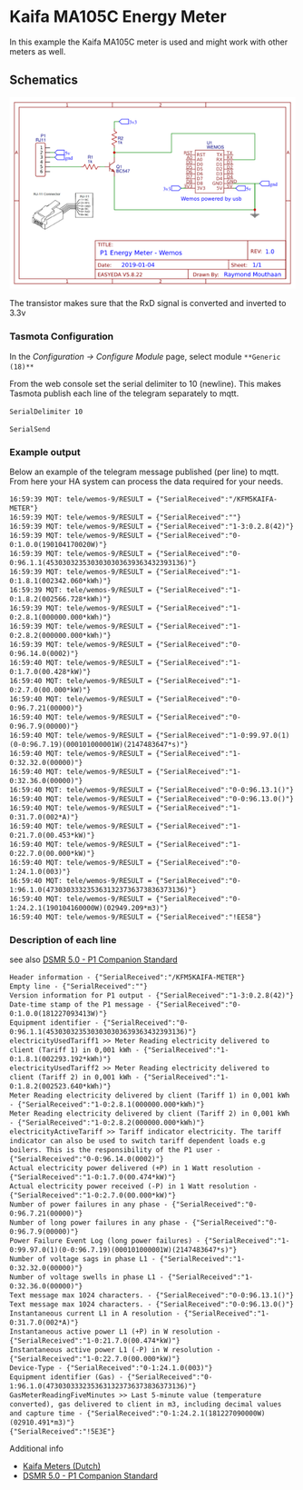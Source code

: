 # Kaifa MA105C Energy Meter
In this example the Kaifa MA105C meter is used and might work with other meters as well.

## Schematics
<img src="https://github.com/arendst/arendst.github.io/blob/master/media/wemos/wemos_kaifa_energy_meter_scematic.png" width="600">

The transistor makes sure that the RxD signal is converted and inverted to 3.3v 

### Tasmota Configuration

In the _Configuration -> Configure Module_ page, select module `**Generic (18)**`

From the web console set the serial delimiter to 10 (newline). This makes Tasmota publish each line of the telegram separately to mqtt. 

```SerialDelimiter 10```

```SerialSend```

### Example output
Below an example of the telegram message published (per line) to mqtt. From here your HA system can process the data required for your needs.

```
16:59:39 MQT: tele/wemos-9/RESULT = {"SerialReceived":"/KFM5KAIFA-METER"}
16:59:39 MQT: tele/wemos-9/RESULT = {"SerialReceived":""}
16:59:39 MQT: tele/wemos-9/RESULT = {"SerialReceived":"1-3:0.2.8(42)"}
16:59:39 MQT: tele/wemos-9/RESULT = {"SerialReceived":"0-0:1.0.0(190104170020W)"}
16:59:39 MQT: tele/wemos-9/RESULT = {"SerialReceived":"0-0:96.1.1(4530303235303030303639363432393136)"}
16:59:39 MQT: tele/wemos-9/RESULT = {"SerialReceived":"1-0:1.8.1(002342.060*kWh)"}
16:59:39 MQT: tele/wemos-9/RESULT = {"SerialReceived":"1-0:1.8.2(002566.728*kWh)"}
16:59:39 MQT: tele/wemos-9/RESULT = {"SerialReceived":"1-0:2.8.1(000000.000*kWh)"}
16:59:39 MQT: tele/wemos-9/RESULT = {"SerialReceived":"1-0:2.8.2(000000.000*kWh)"}
16:59:39 MQT: tele/wemos-9/RESULT = {"SerialReceived":"0-0:96.14.0(0002)"}
16:59:40 MQT: tele/wemos-9/RESULT = {"SerialReceived":"1-0:1.7.0(00.428*kW)"}
16:59:40 MQT: tele/wemos-9/RESULT = {"SerialReceived":"1-0:2.7.0(00.000*kW)"}
16:59:40 MQT: tele/wemos-9/RESULT = {"SerialReceived":"0-0:96.7.21(00000)"}
16:59:40 MQT: tele/wemos-9/RESULT = {"SerialReceived":"0-0:96.7.9(00000)"}
16:59:40 MQT: tele/wemos-9/RESULT = {"SerialReceived":"1-0:99.97.0(1)(0-0:96.7.19)(000101000001W)(2147483647*s)"}
16:59:40 MQT: tele/wemos-9/RESULT = {"SerialReceived":"1-0:32.32.0(00000)"}
16:59:40 MQT: tele/wemos-9/RESULT = {"SerialReceived":"1-0:32.36.0(00000)"}
16:59:40 MQT: tele/wemos-9/RESULT = {"SerialReceived":"0-0:96.13.1()"}
16:59:40 MQT: tele/wemos-9/RESULT = {"SerialReceived":"0-0:96.13.0()"}
16:59:40 MQT: tele/wemos-9/RESULT = {"SerialReceived":"1-0:31.7.0(002*A)"}
16:59:40 MQT: tele/wemos-9/RESULT = {"SerialReceived":"1-0:21.7.0(00.453*kW)"}
16:59:40 MQT: tele/wemos-9/RESULT = {"SerialReceived":"1-0:22.7.0(00.000*kW)"}
16:59:40 MQT: tele/wemos-9/RESULT = {"SerialReceived":"0-1:24.1.0(003)"}
16:59:40 MQT: tele/wemos-9/RESULT = {"SerialReceived":"0-1:96.1.0(4730303332353631323736373836373136)"}
16:59:40 MQT: tele/wemos-9/RESULT = {"SerialReceived":"0-1:24.2.1(190104160000W)(02949.209*m3)"}
16:59:40 MQT: tele/wemos-9/RESULT = {"SerialReceived":"!EE58"}
```

### Description of each line 
see also [DSMR 5.0 - P1 Companion Standard](https://www.netbeheernederland.nl/_upload/Files/Slimme_meter_15_a727fce1f1.pdf)

```
Header information - {"SerialReceived":"/KFM5KAIFA-METER"}
Empty line - {"SerialReceived":""}
Version information for P1 output - {"SerialReceived":"1-3:0.2.8(42)"}
Date-time stamp of the P1 message - {"SerialReceived":"0-0:1.0.0(181227093413W)"}
Equipment identifier - {"SerialReceived":"0-0:96.1.1(4530303235303030303639363432393136)"}
electricityUsedTariff1 >> Meter Reading electricity delivered to client (Tariff 1) in 0,001 kWh - {"SerialReceived":"1-0:1.8.1(002293.192*kWh)"}
electricityUsedTariff2 >> Meter Reading electricity delivered to client (Tariff 2) in 0,001 kWh - {"SerialReceived":"1-0:1.8.2(002523.640*kWh)"}
Meter Reading electricity delivered by client (Tariff 1) in 0,001 kWh - {"SerialReceived":"1-0:2.8.1(000000.000*kWh)"}
Meter Reading electricity delivered by client (Tariff 2) in 0,001 kWh - {"SerialReceived":"1-0:2.8.2(000000.000*kWh)"}
electricityActiveTariff >> Tariff indicator electricity. The tariff indicator can also be used to switch tariff dependent loads e.g boilers. This is the responsibility of the P1 user - {"SerialReceived":"0-0:96.14.0(0002)"}
Actual electricity power delivered (+P) in 1 Watt resolution - {"SerialReceived":"1-0:1.7.0(00.474*kW)"}
Actual electricity power received (-P) in 1 Watt resolution - {"SerialReceived":"1-0:2.7.0(00.000*kW)"}
Number of power failures in any phase - {"SerialReceived":"0-0:96.7.21(00000)"}
Number of long power failures in any phase - {"SerialReceived":"0-0:96.7.9(00000)"}
Power Failure Event Log (long power failures) - {"SerialReceived":"1-0:99.97.0(1)(0-0:96.7.19)(000101000001W)(2147483647*s)"}
Number of voltage sags in phase L1 - {"SerialReceived":"1-0:32.32.0(00000)"}
Number of voltage swells in phase L1 - {"SerialReceived":"1-0:32.36.0(00000)"}
Text message max 1024 characters. - {"SerialReceived":"0-0:96.13.1()"}
Text message max 1024 characters. - {"SerialReceived":"0-0:96.13.0()"}
Instantaneous current L1 in A resolution - {"SerialReceived":"1-0:31.7.0(002*A)"}
Instantaneous active power L1 (+P) in W resolution - {"SerialReceived":"1-0:21.7.0(00.474*kW)"}
Instantaneous active power L1 (-P) in W resolution - {"SerialReceived":"1-0:22.7.0(00.000*kW)"}
Device-Type - {"SerialReceived":"0-1:24.1.0(003)"}
Equipment identifier (Gas) - {"SerialReceived":"0-1:96.1.0(4730303332353631323736373836373136)"}
GasMeterReadingFiveMinutes >> Last 5-minute value (temperature converted), gas delivered to client in m3, including decimal values and capture time - {"SerialReceived":"0-1:24.2.1(181227090000W)(02910.491*m3)"}
{"SerialReceived":"!5E3E"}
```

Additional info
* [Kaifa Meters (Dutch)](https://www.liander.nl/sites/default/files/Meters-Handleidingen-elektriciteit-Kaifa-uitgebreid.pdf)
* [DSMR 5.0 - P1 Companion Standard](https://www.netbeheernederland.nl/_upload/Files/Slimme_meter_15_a727fce1f1.pdf)